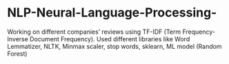 # NLP-Neural-Language-Processing-
Working on different companies’ reviews using TF-IDF (Term Frequency-Inverse Document Frequency). Used different libraries like Word Lemmatizer, NLTK, Minmax scaler, stop words, sklearn, ML model (Random Forest)
